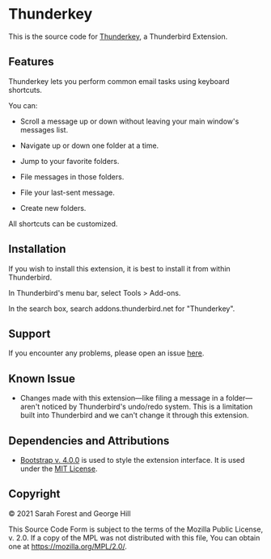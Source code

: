 # Thunderkey

This is the source code for [Thunderkey](https://addons.thunderbird.net/thunderbird/addon/thunderkey), a Thunderbird Extension.

## Features

Thunderkey lets you perform common email tasks using keyboard shortcuts.

You can:

* Scroll a message up or down without leaving your main window's messages list.

* Navigate up or down one folder at a time.

* Jump to your favorite folders.

* File messages in those folders.

* File your last-sent message.

* Create new folders.

All shortcuts can be customized.

## Installation

If you wish to install this extension, it is best to install it from within Thunderbird.

In Thunderbird's menu bar, select Tools > Add-ons.

In the search box, search addons.thunderbird.net for "Thunderkey".

## Support

If you encounter any problems, please open an issue [here](https://github.com/george-thomas-hill/thunderkey/issues).

## Known Issue

* Changes made with this extension—like filing a message in a folder—aren't noticed by Thunderbird's undo/redo system. This is a limitation built into Thunderbird and we can't change it through this extension.

## Dependencies and Attributions

* [Bootstrap v. 4.0.0](https://getbootstrap.com/docs/4.0/getting-started/introduction/) is used to style the extension interface. It is used under the [MIT License](https://github.com/twbs/bootstrap/blob/v4.0.0/LICENSE).

## Copyright

© 2021 Sarah Forest and George Hill

This Source Code Form is subject to the terms of the Mozilla Public License, v. 2.0. If a copy of the MPL was not distributed with this file, You can obtain one at https://mozilla.org/MPL/2.0/.
